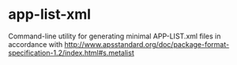 app-list-xml
============

Command-line utility for generating minimal APP-LIST.xml files in accordance with http://www.apsstandard.org/doc/package-format-specification-1.2/index.html#s.metalist